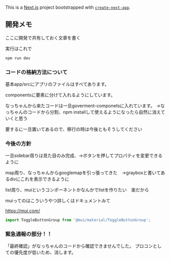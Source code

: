 This is a [Next.js](https://nextjs.org) project bootstrapped with [`create-next-app`](https://nextjs.org/docs/app/api-reference/cli/create-next-app).

## 開発メモ

ここに開発で共有しておく文章を書く



実行はこれで
```bash
npm run dev
```


### コードの格納方法について

基本app/srcにアプリのファイルはすべてあります。

componentsに要素に分けて入れるようにしています。

なっちゃんから来たコードは一旦goverment-componetsに入れています。
→なっちゃんのコードから分割、npm installして使えるようになったら自然に消えていくと思う

要するに一旦置いてあるので、移行の時は今後ともそうしてください



### 今後の方針
一旦sidebar周りは見た目のみ完成、→ボタンを押してプロパティを変更できるように

map周り、なっちゃんからgooglemapを引っ張ってきた　→grayboxと書いてあるdivにこれを表示できるように

list周り、muiというコンポーネントかなんかでlistを作りたい　楽だから

muiってのはこういうやつ詳しくはドキュメントみて

https://mui.com/
```typescript
import ToggleButtonGroup from '@mui/material/ToggleButtonGroup';
```
### 緊急通報の部分！！
「最終確認」がなっちゃんのコードから確認できませんでした。
プロコンとしての優先度が低いため、消します。
